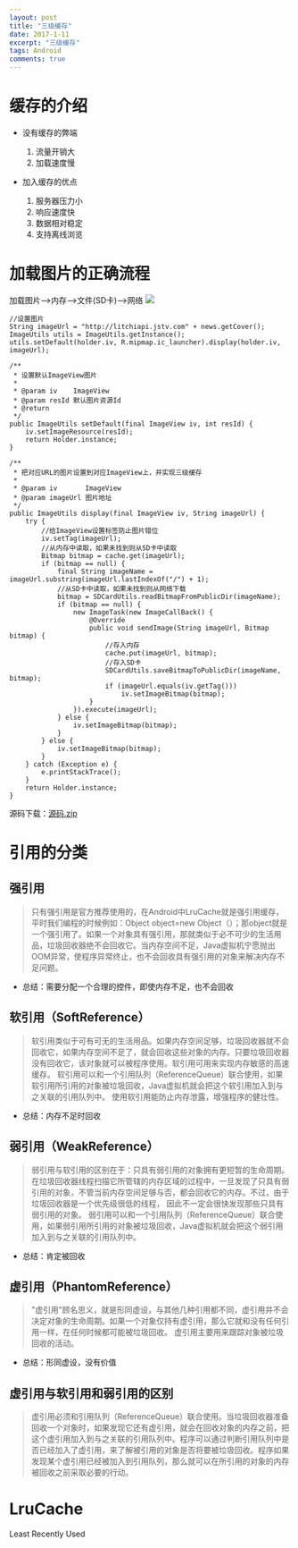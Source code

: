 ```yaml
---
layout: post
title: "三级缓存"
date: 2017-1-11
excerpt: "三级缓存"
tags: Android
comments: true
---
```


# 缓存的介绍
- 没有缓存的弊端
	1. 流量开销大
	2. 加载速度慢

- 加入缓存的优点
	1. 服务器压力小
	2. 响应速度快
	3. 数据相对稳定
	4. 支持离线浏览

# 加载图片的正确流程
加载图片-->内存-->文件(SD卡)-->网络
![](http://i1.piimg.com/567571/e9657211eb71b46f.png)

```
//设置图片
String imageUrl = "http://litchiapi.jstv.com" + news.getCover();
ImageUtils utils = ImageUtils.getInstance();
utils.setDefault(holder.iv, R.mipmap.ic_launcher).display(holder.iv, imageUrl);
```

```
/**
 * 设置默认ImageView图片
 *
 * @param iv    ImageView
 * @param resId 默认图片资源Id
 * @return
 */
public ImageUtils setDefault(final ImageView iv, int resId) {
    iv.setImageResource(resId);
    return Holder.instance;
}
```

```
/**
 * 把对应URL的图片设置到对应ImageView上，并实现三级缓存
 *
 * @param iv       ImageView
 * @param imageUrl 图片地址
 */
public ImageUtils display(final ImageView iv, String imageUrl) {
    try {
        //给ImageView设置标签防止图片错位
        iv.setTag(imageUrl);
        //从内存中读取，如果未找到则从SD卡中读取
        Bitmap bitmap = cache.get(imageUrl);
        if (bitmap == null) {
            final String imageName = imageUrl.substring(imageUrl.lastIndexOf("/") + 1);
            //从SD卡中读取，如果未找到则从网络下载
            bitmap = SDCardUtils.readBitmapFromPublicDir(imageName);
            if (bitmap == null) {
                new ImageTask(new ImageCallBack() {
                    @Override
                    public void sendImage(String imageUrl, Bitmap bitmap) {
                        //存入内存
                        cache.put(imageUrl, bitmap);
                        //存入SD卡
                        SDCardUtils.saveBitmapToPublicDir(imageName, bitmap);
                        if (imageUrl.equals(iv.getTag()))
                            iv.setImageBitmap(bitmap);
                    }
                }).execute(imageUrl);
            } else {
                iv.setImageBitmap(bitmap);
            }
        } else {
            iv.setImageBitmap(bitmap);
        }
    } catch (Exception e) {
        e.printStackTrace();
    }
    return Holder.instance;
}
```

源码下载：[源码.zip](http://www.filehosting.org/file/details/632793/%E6%BA%90%E7%A0%81.zip)

# 引用的分类
## 强引用
>只有强引用是官方推荐使用的，在Android中LruCache就是强引用缓存，平时我们编程的时候例如：Object object=new Object（）；那object就是一个强引用了。如果一个对象具有强引用，那就类似于必不可少的生活用品，垃圾回收器绝不会回收它。当内存空间不足，Java虚拟机宁愿抛出OOM异常，使程序异常终止，也不会回收具有强引用的对象来解决内存不足问题。

- 总结：需要分配一个合理的控件，即使内存不足，也不会回收
## 软引用（SoftReference）>软引用类似于可有可无的生活用品。如果内存空间足够，垃圾回收器就不会回收它，如果内存空间不足了，就会回收这些对象的内存。只要垃圾回收器没有回收它，该对象就可以被程序使用。软引用可用来实现内存敏感的高速缓存。 软引用可以和一个引用队列（ReferenceQueue）联合使用，如果软引用所引用的对象被垃圾回收，Java虚拟机就会把这个软引用加入到与之关联的引用队列中。使用软引用能防止内存泄露，增强程序的健壮性。

- 总结：内存不足时回收## 弱引用（WeakReference）>弱引用与软引用的区别在于：只具有弱引用的对象拥有更短暂的生命周期。在垃圾回收器线程扫描它所管辖的内存区域的过程中，一旦发现了只具有弱引用的对象，不管当前内存空间足够与否，都会回收它的内存。不过，由于垃圾回收器是一个优先级很低的线程， 因此不一定会很快发现那些只具有弱引用的对象。  弱引用可以和一个引用队列（ReferenceQueue）联合使用，如果弱引用所引用的对象被垃圾回收，Java虚拟机就会把这个弱引用加入到与之关联的引用队列中。 

- 总结：肯定被回收 ## 虚引用（PhantomReference）>"虚引用"顾名思义，就是形同虚设，与其他几种引用都不同，虚引用并不会决定对象的生命周期。如果一个对象仅持有虚引用，那么它就和没有任何引用一样，在任何时候都可能被垃圾回收。 虚引用主要用来跟踪对象被垃圾回收的活动。

- 总结：形同虚设，没有价值

## 虚引用与软引用和弱引用的区别>虚引用必须和引用队列（ReferenceQueue）联合使用。当垃圾回收器准备回收一个对象时，如果发现它还有虚引用，就会在回收对象的内存之前，把这个虚引用加入到与之关联的引用队列中。程序可以通过判断引用队列中是否已经加入了虚引用，来了解被引用的对象是否将要被垃圾回收。程序如果发现某个虚引用已经被加入到引用队列，那么就可以在所引用的对象的内存被回收之前采取必要的行动。 # LruCache
Least Recently Used